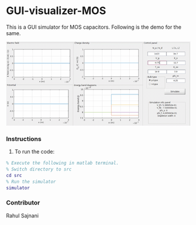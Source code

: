 # GUI-visualizer-MOS

This is a GUI simulator for MOS capacitors. Following is the demo for the same. 

![simulator](./demo/MOS-cap-simulator.gif)

### Instructions

1. To run the code:

```matlab
% Execute the following in matlab terminal.
% Switch directory to src
cd src
% Run the simulator
simulator
```



### Contributor

Rahul Sajnani

